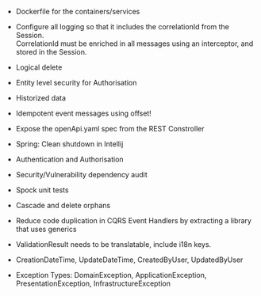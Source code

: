 * Dockerfile for the containers/services

* Configure all logging so that it includes the correlationId from the Session.  
  CorrelationId must be enriched in all messages using an interceptor, and stored in the Session.

* Logical delete

* Entity level security for Authorisation

* Historized data

* Idempotent event messages using offset!

* Expose the openApi.yaml spec from the REST Constroller

* Spring: Clean shutdown in Intellij

* Authentication and Authorisation

* Security/Vulnerability dependency audit

* Spock unit tests

* Cascade and delete orphans

* Reduce code duplication in CQRS Event Handlers by extracting a library that uses generics

* ValidationResult needs to be translatable, include i18n keys.  

* CreationDateTime, UpdateDateTime, CreatedByUser, UpdatedByUser

* Exception Types: DomainException, ApplicationException, PresentationException, InfrastructureException 